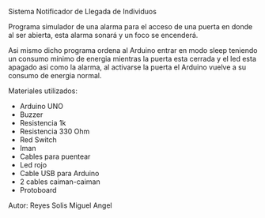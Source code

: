 Sistema Notificador de Llegada de Individuos

Programa simulador de una alarma para el acceso de una puerta en donde al ser abierta, esta alarma 
sonará y un foco se encenderá.

Asi mismo dicho programa ordena al Arduino entrar en modo sleep teniendo un consumo minimo de energia mientras 
la puerta esta cerrada y el led esta apagado asi como la alarma, al activarse la puerta el 
Arduino vuelve a su consumo de energia normal.

Materiales utilizados:
- Arduino UNO
- Buzzer
- Resistencia 1k
- Resistencia 330 Ohm
- Red Switch
- Iman
- Cables para puentear
- Led rojo
- Cable USB para Arduino
- 2 cables caiman-caiman
- Protoboard


Autor:
Reyes Solis Miguel Angel

